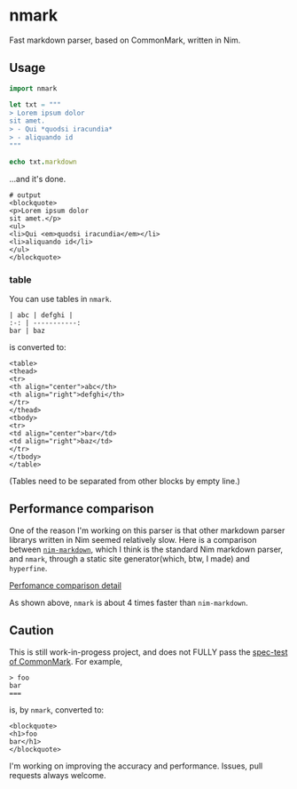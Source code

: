 # nmark

Fast markdown parser, based on CommonMark, written in Nim.

## Usage

```nim
import nmark

let txt = """
> Lorem ipsum dolor
sit amet.
> - Qui *quodsi iracundia*
> - aliquando id
"""

echo txt.markdown
```
...and it's done.

```
# output
<blockquote>
<p>Lorem ipsum dolor
sit amet.</p>
<ul>
<li>Qui <em>quodsi iracundia</em></li>
<li>aliquando id</li>
</ul>
</blockquote>
```

### table
You can use tables in `nmark`.

```
| abc | defghi |
:-: | -----------:
bar | baz
```

is converted to:


```
<table>
<thead>
<tr>
<th align="center">abc</th>
<th align="right">defghi</th>
</tr>
</thead>
<tbody>
<tr>
<td align="center">bar</td>
<td align="right">baz</td>
</tr>
</tbody>
</table>
```
(Tables need to be separated from other blocks by empty line.)


## Performance comparison
One of the reason I'm working on this parser is that other markdown parser librarys written in Nim seemed relatively slow. Here is a comparison between [`nim-markdown`](https://github.com/soasme/nim-markdown), which I think is the standard Nim markdown parser, and `nmark`, through a static site generator(which, btw, I made) and `hyperfine`.

[Perfomance comparison detail](perfcmp.md)

As shown above, `nmark` is about 4 times faster than `nim-markdown`.

## Caution
This is still work-in-progess project, and does not FULLY pass the [spec-test of CommonMark](https://spec.commonmark.org/0.29/). For example,

```
> foo
bar
===
```

is, by `nmark`, converted to:

```
<blockquote>
<h1>foo
bar</h1>
</blockquote>
```

I'm working on improving the accuracy and performance. Issues, pull requests always welcome.
